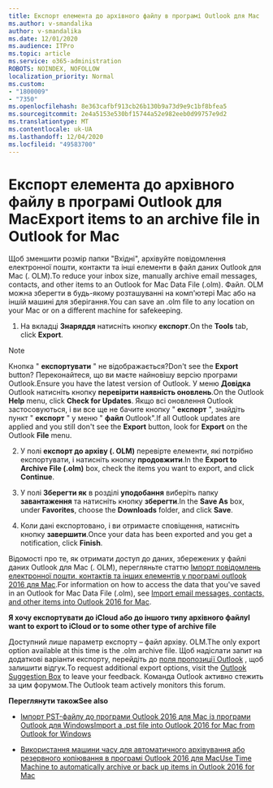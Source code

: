 ```yaml
---
title: Експорт елемента до архівного файлу в програмі Outlook для Mac
ms.author: v-smandalika
author: v-smandalika
ms.date: 12/01/2020
ms.audience: ITPro
ms.topic: article
ms.service: o365-administration
ROBOTS: NOINDEX, NOFOLLOW
localization_priority: Normal
ms.custom:
- "1800009"
- "7350"
ms.openlocfilehash: 8e363cafbf913cb26b130b9a73d9e9c1bf8bfea5
ms.sourcegitcommit: 2e4a5153e530bf15744a52e982eeb0d99757e9d2
ms.translationtype: MT
ms.contentlocale: uk-UA
ms.lasthandoff: 12/04/2020
ms.locfileid: "49583700"
---
```

# <a name="export-items-to-an-archive-file-in-outlook-for-mac"></a><span data-ttu-id="210fc-102">Експорт елемента до архівного файлу в програмі Outlook для Mac</span><span class="sxs-lookup"><span data-stu-id="210fc-102">Export items to an archive file in Outlook for Mac</span></span>

<span data-ttu-id="210fc-103">Щоб зменшити розмір папки "Вхідні", архівуйте повідомлення електронної пошти, контакти та інші елементи в файл даних Outlook для Mac (. OLM).</span><span class="sxs-lookup"><span data-stu-id="210fc-103">To reduce your inbox size, manually archive email messages, contacts, and other items to an Outlook for Mac Data File (.olm).</span></span> <span data-ttu-id="210fc-104">Файл. OLM можна зберегти в будь-якому розташуванні на комп'ютері Mac або на іншій машині для зберігання.</span><span class="sxs-lookup"><span data-stu-id="210fc-104">You can save an .olm file to any location on your Mac or on a different machine for safekeeping.</span></span>

1. <span data-ttu-id="210fc-105">На вкладці **Знаряддя** натисніть кнопку **експорт**.</span><span class="sxs-lookup"><span data-stu-id="210fc-105">On the **Tools** tab, click **Export**.</span></span>

> [!NOTE]
> <span data-ttu-id="210fc-106">Кнопка " **експортувати** " не відображається?</span><span class="sxs-lookup"><span data-stu-id="210fc-106">Don't see the **Export** button?</span></span> <span data-ttu-id="210fc-107">Переконайтеся, що ви маєте найновішу версію програми Outlook.</span><span class="sxs-lookup"><span data-stu-id="210fc-107">Ensure you have the latest version of Outlook.</span></span> <span data-ttu-id="210fc-108">У меню **Довідка** Outlook натисніть кнопку **перевірити наявність оновлень**.</span><span class="sxs-lookup"><span data-stu-id="210fc-108">On the Outlook **Help** menu, click **Check for Updates**.</span></span> <span data-ttu-id="210fc-109">Якщо всі оновлення Outlook застосовуються, і ви все ще не бачите кнопку " **експорт** ", знайдіть пункт " **експорт** " у меню " **файл** Outlook".</span><span class="sxs-lookup"><span data-stu-id="210fc-109">If all Outlook updates are applied and you still don't see the **Export** button, look for **Export** on the Outlook **File** menu.</span></span>

2. <span data-ttu-id="210fc-110">У полі **експорт до архіву (. OLM)** перевірте елементи, які потрібно експортувати, і натисніть кнопку **продовжити**.</span><span class="sxs-lookup"><span data-stu-id="210fc-110">In the **Export to Archive File (.olm)** box, check the items you want to export, and click **Continue**.</span></span>

3. <span data-ttu-id="210fc-111">У полі **Зберегти як** в розділі **уподобання** виберіть папку **завантаження** та натисніть кнопку **зберегти**.</span><span class="sxs-lookup"><span data-stu-id="210fc-111">In the **Save As** box, under **Favorites**, choose the **Downloads** folder, and click **Save**.</span></span>

4. <span data-ttu-id="210fc-112">Коли дані експортовано, і ви отримаєте сповіщення, натисніть кнопку **завершити**.</span><span class="sxs-lookup"><span data-stu-id="210fc-112">Once your data has been exported and you get a notification, click **Finish**.</span></span>

<span data-ttu-id="210fc-113">Відомості про те, як отримати доступ до даних, збережених у файлі даних Outlook для Mac (. OLM), перегляньте статтю [Імпорт повідомлень електронної пошти, контактів та інших елементів у програмі outlook 2016 для Mac](https://support.microsoft.com/office/import-and-export-outlook-email-contacts-and-calendar-92577192-3881-4502-b79d-c3bbada6c8ef#ID0EAACAAA=macOS).</span><span class="sxs-lookup"><span data-stu-id="210fc-113">For information on how to access the data that you've saved in an Outlook for Mac Data File (.olm), see [Import email messages, contacts, and other items into Outlook 2016 for Mac](https://support.microsoft.com/office/import-and-export-outlook-email-contacts-and-calendar-92577192-3881-4502-b79d-c3bbada6c8ef#ID0EAACAAA=macOS).</span></span>

<span data-ttu-id="210fc-114">**Я хочу експортувати до iCloud або до іншого типу архівного файлу**</span><span class="sxs-lookup"><span data-stu-id="210fc-114">**I want to export to iCloud or to some other type of archive file**</span></span>

<span data-ttu-id="210fc-115">Доступний лише параметр експорту – файл архіву. OLM.</span><span class="sxs-lookup"><span data-stu-id="210fc-115">The only export option available at this time is the .olm archive file.</span></span> <span data-ttu-id="210fc-116">Щоб надіслати запит на додаткові варіанти експорту, перейдіть до [поля пропозиції Outlook](https://outlook.uservoice.com/) , щоб залишити відгук.</span><span class="sxs-lookup"><span data-stu-id="210fc-116">To request additional export options, visit the [Outlook Suggestion Box](https://outlook.uservoice.com/) to leave your feedback.</span></span> <span data-ttu-id="210fc-117">Команда Outlook активно стежить за цим форумом.</span><span class="sxs-lookup"><span data-stu-id="210fc-117">The Outlook team actively monitors this forum.</span></span>

<span data-ttu-id="210fc-118">**Переглянути також**</span><span class="sxs-lookup"><span data-stu-id="210fc-118">**See also**</span></span>

- [<span data-ttu-id="210fc-119">Імпорт PST-файлу до програми Outlook 2016 для Mac із програми Outlook для Windows</span><span class="sxs-lookup"><span data-stu-id="210fc-119">Import a .pst file into Outlook 2016 for Mac from Outlook for Windows</span></span>](https://support.microsoft.com/office/import-a-pst-file-into-outlook-for-mac-from-outlook-for-windows-b4a6a1d6-94bb-4c85-a4fc-a83dc690e18c)

- [<span data-ttu-id="210fc-120">Використання машини часу для автоматичного архівування або резервного копіювання в програмі Outlook 2016 для Mac</span><span class="sxs-lookup"><span data-stu-id="210fc-120">Use Time Machine to automatically archive or back up items in Outlook 2016 for Mac</span></span>](https://support.microsoft.com/office/automatically-archive-or-back-up-outlook-for-mac-items-441fcce5-2262-4b64-ac8c-fa949df989f5)
